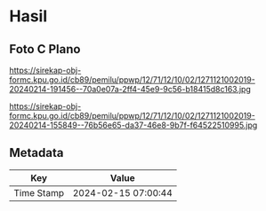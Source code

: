 # Hasil

## Foto C Plano

https://sirekap-obj-formc.kpu.go.id/cb89/pemilu/ppwp/12/71/12/10/02/1271121002019-20240214-191456--70a0e07a-2ff4-45e9-9c56-b18415d8c163.jpg

https://sirekap-obj-formc.kpu.go.id/cb89/pemilu/ppwp/12/71/12/10/02/1271121002019-20240214-155849--76b56e65-da37-46e8-9b7f-f64522510995.jpg


## Metadata

| Key        | Value               |
| ---------- | ------------------- |
| Time Stamp | 2024-02-15 07:00:44 |



